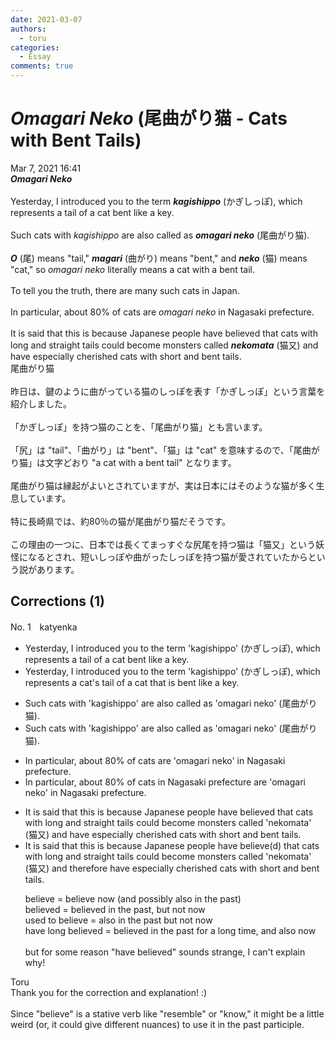 ```yaml
---
date: 2021-03-07
authors:
  - toru
categories:
  - Essay
comments: true
---
```


# <strong><em>Omagari Neko</strong></em> (尾曲がり猫 - Cats with Bent Tails)
<div class="date">Mar 7, 2021 16:41</div>
<div id="post"><div id="body_show_ori">
<strong><em>Omagari Neko</strong></em><br/><br/>Yesterday, I introduced you to the term <strong><em>kagishippo</em></strong> (かぎしっぽ), which represents a tail of a cat bent like a key.<br/><br/>Such cats with <em>kagishippo</em> are also called as <strong><em>omagari neko</em></strong> (尾曲がり猫).<br/><br/><strong><em>O</em></strong> (尾) means "tail," <strong><em>magari</em></strong> (曲がり) means "bent," and <strong><em>neko</em></strong> (猫) means "cat," so <em>omagari neko</em> literally means a cat with a bent tail.<br/><br/>To tell you the truth, there are many such cats in Japan.<br/><br/>In particular, about 80% of cats are <em>omagari neko</em> in Nagasaki prefecture.<br/><br/>It is said that this is because Japanese people have believed that cats with long and straight tails could become monsters called <strong><em>nekomata</em></strong> (猫又) and have especially cherished cats with short and bent tails.
</div></div>

<!-- more -->

<div id="post_ja"><div id="body_show_mo">
尾曲がり猫<br/><br/>昨日は、鍵のように曲がっている猫のしっぽを表す「かぎしっぽ」という言葉を紹介しました。<br/><br/>「かぎしっぽ」を持つ猫のことを、「尾曲がり猫」とも言います。<br/><br/>「尻」は "tail"、「曲がり」は "bent"、「猫」は "cat" を意味するので、「尾曲がり猫」は文字どおり "a cat with a bent tail" となります。<br/><br/>尾曲がり猫は縁起がよいとされていますが、実は日本にはそのような猫が多く生息しています。<br/><br/>特に長崎県では、約80％の猫が尾曲がり猫だそうです。<br/><br/>この理由の一つに、日本では長くてまっすぐな尻尾を持つ猫は「猫又」という妖怪になるとされ、短いしっぽや曲がったしっぽを持つ猫が愛されていたからという説があります。
</div></div>

## Corrections (1)
<div id="block"><div class="first_name"> No. 1　<span class="just_name">katyenka</span></div><div id="block2">
<ul class="correction_field">
<li class="incorrect">Yesterday, I introduced you to the term 'kagishippo' (かぎしっぽ), which represents a tail of a cat bent like a key.</li>
<li class="corrected correct">
Yesterday, I introduced you to the term 'kagishippo' (かぎしっぽ), which represents a <span class="f_blue">cat's</span> tail <span class="sline">of a cat</span> <span class="f_blue">that is</span> bent like a key.
</li>
</ul>
<ul class="correction_field">
<li class="incorrect">Such cats with 'kagishippo' are also called as 'omagari neko' (尾曲がり猫).</li>
<li class="corrected correct">
Such cats with 'kagishippo' are also called <span class="sline">as</span> 'omagari neko' (尾曲がり猫).
</li>
</ul>
<ul class="correction_field">
<li class="incorrect">In particular, about 80% of cats are 'omagari neko' in Nagasaki prefecture.</li>
<li class="corrected correct">
In particular, about 80% of cats <span class="f_blue">in Nagasaki prefecture</span> are 'omagari neko' <span class="sline">in Nagasaki prefecture</span>.
</li>
</ul>
<ul class="correction_field">
<li class="incorrect">It is said that this is because Japanese people have believed that cats with long and straight tails could become monsters called 'nekomata' (猫又) and have especially cherished cats with short and bent tails.</li>
<li class="corrected correct">
It is said that this is because Japanese people <span class="sline">have</span> believe(d) that cats with long and straight tails could become monsters called 'nekomata' (猫又) and <span class="f_blue">therefore</span> have especially cherished cats with short and bent tails.
<p class="correction_comment">believe = believe now (and possibly also in the past)<br/>believed = believed in the past, but not now<br/>used to believe = also in the past but not now<br/>have long believed = believed in the past for a long time, and also now<br/><br/>but for some reason "have believed" sounds strange, I can't explain why!</p>
</li>
</ul>
</div><div class="name"><span class="just_name">Toru</span><br>
Thank you for the correction and explanation! :)<br/><br/>Since "believe" is a stative verb like "resemble" or "know," it might be a little weird (or, it could give different nuances) to use it in the past participle.
</div>
</div>

